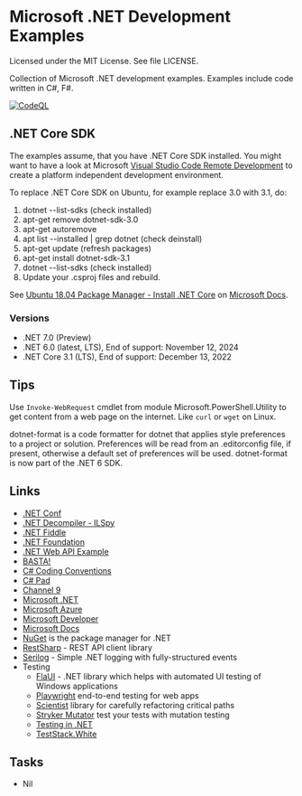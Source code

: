 # Microsoft .NET Development Examples

Licensed under the MIT License. See file LICENSE.

Collection of Microsoft .NET development examples. Examples include code written in C#, F#.

[![CodeQL](https://github.com/mneiferbag/csharp-examples/actions/workflows/codeql-analysis.yml/badge.svg)](https://github.com/mneiferbag/csharp-examples/actions/workflows/codeql-analysis.yml)

## .NET Core SDK

The examples assume, that you have .NET Core SDK installed. You might want to have a look at Microsoft [Visual Studio Code Remote Development](https://code.visualstudio.com/docs/remote/remote-overview) to create a platform independent development environment.

To replace .NET Core SDK on Ubuntu, for example replace 3.0 with 3.1, do:

1. dotnet --list-sdks (check installed)
2. apt-get remove dotnet-sdk-3.0
3. apt-get autoremove
4. apt list --installed | grep dotnet (check deinstall)
5. apt-get update (refresh packages)
6. apt-get install dotnet-sdk-3.1
7. dotnet --list-sdks (check installed)
8. Update your .csproj files and rebuild.

See [Ubuntu 18.04 Package Manager - Install .NET Core](https://docs.microsoft.com/en-us/dotnet/core/install/linux-package-manager-ubuntu-1804) on [Microsoft Docs](https://docs.microsoft.com/).

### Versions

- .NET 7.0 (Preview)
- .NET 6.0 (latest, LTS), End of support: November 12, 2024
- .NET Core 3.1 (LTS), End of support: December 13, 2022

## Tips

Use `Invoke-WebRequest` cmdlet from module Microsoft.PowerShell.Utility to get content from a web page on the internet. Like `curl` or `wget` on Linux.

dotnet-format is a code formatter for dotnet that applies style preferences to a project or solution. Preferences will be read from an .editorconfig file, if present, otherwise a default set of preferences will be used. dotnet-format is now part of the .NET 6 SDK.

## Links

- [.NET Conf](https://www.dotnetconf.net/ ".NET Conf")
- [.NET Decompiler - ILSpy](https://github.com/icsharpcode/ILSpy ".NET Decompiler")
- [.NET Fiddle](https://dotnetfiddle.net/ ".NET Fiddle")
- [.NET Foundation](https://dotnetfoundation.org/ ".NET Foundation")
- [.NET Web API Example](https://github.com/mneiferbag/dotnet-web-api)
- [BASTA!](https://basta.net/ "BASTA!")
- [C# Coding Conventions](https://docs.microsoft.com/en-us/dotnet/csharp/fundamentals/coding-style/coding-conventions)
- [C# Pad](https://csharppad.com/ "C# Pad")
- [Channel 9](https://channel9.msdn.com/ "Channel 9")
- [Microsoft .NET](https://dotnet.microsoft.com/ "Microsoft .NET")
- [Microsoft Azure](https://azure.microsoft.com/ "Microsoft Azure")
- [Microsoft Developer](https://developer.microsoft.com/ "Microsoft Developer")
- [Microsoft Docs](https://docs.microsoft.com/ "Microsoft Docs")
- [NuGet](https://www.nuget.org/) is the package manager for .NET
- [RestSharp](https://restsharp.dev/) - REST API client library
- [Serilog](https://serilog.net/) - Simple .NET logging with fully-structured events
- Testing
  - [FlaUI](https://github.com/FlaUI/FlaUI) - .NET library which helps with automated UI testing of Windows applications
  - [Playwright](https://playwright.dev/) end-to-end testing for web apps
  - [Scientist](https://github.com/scientistproject/Scientist.net) library for carefully refactoring critical paths
  - [Stryker Mutator](https://stryker-mutator.io/) test your tests with mutation testing
  - [Testing in .NET](https://docs.microsoft.com/en-us/dotnet/core/testing/)
  - [TestStack.White](https://teststackwhite.readthedocs.io/en/latest/ "TestStack.White")

## Tasks

- Nil
